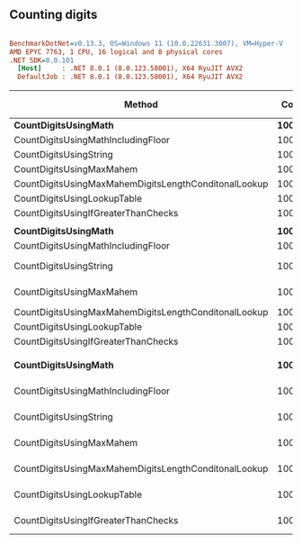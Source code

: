 ## Counting digits




``` ini

BenchmarkDotNet=v0.13.3, OS=Windows 11 (10.0.22631.3007), VM=Hyper-V
AMD EPYC 7763, 1 CPU, 16 logical and 8 physical cores
.NET SDK=8.0.101
  [Host]     : .NET 8.0.1 (8.0.123.58001), X64 RyuJIT AVX2
  DefaultJob : .NET 8.0.1 (8.0.123.58001), X64 RyuJIT AVX2


```
|                                               Method |  Count |           Mean |       Error |      StdDev |         Median | Ratio | RatioSD |     Gen0 | Allocated | Alloc Ratio |
|----------------------------------------------------- |------- |---------------:|------------:|------------:|---------------:|------:|--------:|---------:|----------:|------------:|
|                                 **CountDigitsUsingMath** |    **100** |       **710.9 ns** |     **0.68 ns** |     **0.57 ns** |       **710.8 ns** |  **1.00** |    **0.00** |        **-** |         **-** |          **NA** |
|                   CountDigitsUsingMathIncludingFloor |    100 |       733.3 ns |     0.52 ns |     0.44 ns |       733.3 ns |  1.03 |    0.00 |        - |         - |          NA |
|                               CountDigitsUsingString |    100 |     1,088.3 ns |    21.72 ns |    52.05 ns |     1,068.2 ns |  1.55 |    0.07 |   0.2632 |    4424 B |          NA |
|                             CountDigitsUsingMaxMahem |    100 |       801.7 ns |     2.13 ns |     1.89 ns |       801.8 ns |  1.13 |    0.00 |        - |         - |          NA |
| CountDigitsUsingMaxMahemDigitsLengthConditonalLookup |    100 |       243.0 ns |     4.84 ns |     9.43 ns |       243.8 ns |  0.35 |    0.01 |        - |         - |          NA |
|                          CountDigitsUsingLookupTable |    100 |       169.9 ns |     0.42 ns |     0.39 ns |       169.9 ns |  0.24 |    0.00 |        - |         - |          NA |
|                  CountDigitsUsingIfGreaterThanChecks |    100 |       167.2 ns |     0.15 ns |     0.13 ns |       167.2 ns |  0.24 |    0.00 |        - |         - |          NA |
|                                                      |        |                |             |             |                |       |         |          |           |             |
|                                 **CountDigitsUsingMath** |   **1000** |     **7,065.0 ns** |     **6.93 ns** |     **5.78 ns** |     **7,063.4 ns** |  **1.00** |    **0.00** |        **-** |         **-** |          **NA** |
|                   CountDigitsUsingMathIncludingFloor |   1000 |     7,331.2 ns |    23.06 ns |    21.57 ns |     7,331.7 ns |  1.04 |    0.00 |        - |         - |          NA |
|                               CountDigitsUsingString |   1000 |    12,290.2 ns |   343.16 ns | 1,011.81 ns |    12,049.1 ns |  1.68 |    0.16 |   2.6398 |   44376 B |          NA |
|                             CountDigitsUsingMaxMahem |   1000 |    10,055.5 ns |   126.06 ns |   105.27 ns |    10,008.4 ns |  1.42 |    0.02 |        - |         - |          NA |
| CountDigitsUsingMaxMahemDigitsLengthConditonalLookup |   1000 |     2,200.3 ns |     9.61 ns |     8.52 ns |     2,196.6 ns |  0.31 |    0.00 |        - |         - |          NA |
|                          CountDigitsUsingLookupTable |   1000 |     1,620.4 ns |     3.87 ns |     3.62 ns |     1,620.4 ns |  0.23 |    0.00 |        - |         - |          NA |
|                  CountDigitsUsingIfGreaterThanChecks |   1000 |     1,607.6 ns |     2.96 ns |     2.47 ns |     1,607.4 ns |  0.23 |    0.00 |        - |         - |          NA |
|                                                      |        |                |             |             |                |       |         |          |           |             |
|                                 **CountDigitsUsingMath** | **100000** |   **710,614.3 ns** | **1,217.44 ns** | **1,079.23 ns** |   **710,052.4 ns** |  **1.00** |    **0.00** |        **-** |         **-** |          **NA** |
|                   CountDigitsUsingMathIncludingFloor | 100000 |   731,008.3 ns |   625.93 ns |   522.68 ns |   731,052.1 ns |  1.03 |    0.00 |        - |         - |          NA |
|                               CountDigitsUsingString | 100000 | 1,504,347.3 ns | 7,765.64 ns | 6,884.04 ns | 1,505,279.4 ns |  2.12 |    0.01 | 263.6719 | 4426136 B |          NA |
|                             CountDigitsUsingMaxMahem | 100000 | 1,418,195.1 ns |   954.58 ns |   797.12 ns | 1,418,211.3 ns |  2.00 |    0.00 |        - |         - |          NA |
| CountDigitsUsingMaxMahemDigitsLengthConditonalLookup | 100000 |   220,264.3 ns |   270.36 ns |   225.76 ns |   220,221.5 ns |  0.31 |    0.00 |        - |         - |          NA |
|                          CountDigitsUsingLookupTable | 100000 |   160,029.0 ns |   185.99 ns |   145.21 ns |   160,082.5 ns |  0.23 |    0.00 |        - |         - |          NA |
|                  CountDigitsUsingIfGreaterThanChecks | 100000 |   160,346.1 ns |   461.87 ns |   432.03 ns |   160,368.6 ns |  0.23 |    0.00 |        - |         - |          NA |
